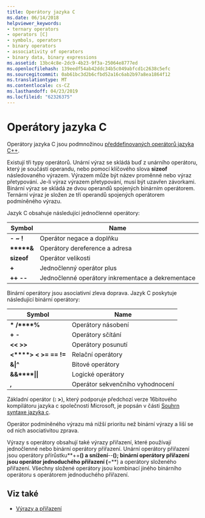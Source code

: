 ```yaml
---
title: Operátory jazyka C
ms.date: 06/14/2018
helpviewer_keywords:
- ternary operators
- operators [C]
- symbols, operators
- binary operators
- associativity of operators
- binary data, binary expressions
ms.assetid: 13bc4c8e-2dc9-4b23-9f3a-25064e8777ed
ms.openlocfilehash: 139eedf54ab42ddc34b5c049abfcd1c2638c5efc
ms.sourcegitcommit: 0ab61bc3d2b6cfbd52a16c6ab2b97a8ea1864f12
ms.translationtype: MT
ms.contentlocale: cs-CZ
ms.lasthandoff: 04/23/2019
ms.locfileid: "62326375"
---
```

# <a name="c-operators"></a>Operátory jazyka C

Operátory jazyka C jsou podmnožinou [předdefinovaných operátorů jazyka C++](../cpp/cpp-built-in-operators-precedence-and-associativity.md).

Existují tři typy operátorů. Unární výraz se skládá buď z unárního operátoru, který je součástí operandu, nebo pomocí klíčového slova **sizeof** následovaného výrazem. Výrazem může být název proměnné nebo výraz přetypování. Je-li výraz výrazem přetypování, musí být uzavřen závorkami. Binární výraz se skládá ze dvou operandů spojených binárním operátorem. Ternární výraz je složen ze tří operandů spojených operátorem podmíněného výrazu.

Jazyk C obsahuje následující jednočlenné operátory:

|Symbol|Name|
|------------|----------|
|**-** **~** **!**|Operátor negace a doplňku|
|**&#42;****&**|Operátory dereference a adresa|
|**sizeof**|Operátor velikosti|
|**+**|Jednočlenný operátor plus|
|**++** **--**|Jednočlenné operátory inkrementace a dekrementace|

Binární operátory jsou asociativní zleva doprava. Jazyk C poskytuje následující binární operátory:

|Symbol|Name|
|------------|----------|
|**&#42;** **/****%**|Operátory násobení|
|**+** **-**|Operátory sčítání|
|**\<\<** **>>**|Operátory posunutí|
|**\<****>** **\<** **>=** **==** **!=**|Relační operátory|
|**&****&#124;****^**|Bitové operátory|
|**&&****&#124;&#124;**|Logické operátory|
|**,**|Operátor sekvenčního vyhodnocení|

Základní operátor (**: >**), který podporuje předchozí verze 16bitového kompilátoru jazyka c společnosti Microsoft, je popsán v části [Souhrn syntaxe jazyka c](../c-language/c-language-syntax-summary.md).

Operátor podmíněného výrazu má nižší prioritu než binární výrazy a liší se od nich asociativitou zprava.

Výrazy s operátory obsahují také výrazy přiřazení, které používají jednočlenné nebo binární operátory přiřazení. Unární operátory přiřazení jsou operátory přírůstku**++**() a snížení**--**(); binární operátory přiřazení jsou operátor jednoduchého přiřazení (**=**) a operátory složeného přiřazení. Všechny složené operátory jsou kombinací jiného binárního operátoru s operátorem jednoduchého přiřazení.

## <a name="see-also"></a>Viz také

- [Výrazy a přiřazení](../c-language/expressions-and-assignments.md)
